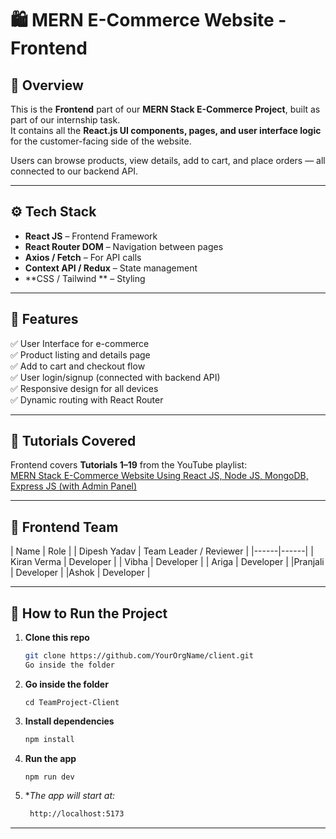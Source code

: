 # 🛍️ MERN E-Commerce Website - Frontend

## 📌 Overview
This is the **Frontend** part of our **MERN Stack E-Commerce Project**, built as part of our internship task.  
It contains all the **React.js UI components, pages, and user interface logic** for the customer-facing side of the website.

Users can browse products, view details, add to cart, and place orders — all connected to our backend API.

---

## ⚙️ Tech Stack

- **React JS** – Frontend Framework  
- **React Router DOM** – Navigation between pages  
- **Axios / Fetch** – For API calls  
- **Context API / Redux** – State management  
- **CSS / Tailwind ** – Styling  

---

## 🚀 Features

✅ User Interface for e-commerce  
✅ Product listing and details page  
✅ Add to cart and checkout flow  
✅ User login/signup (connected with backend API)  
✅ Responsive design for all devices  
✅ Dynamic routing with React Router  

---

## 🧠 Tutorials Covered
Frontend covers **Tutorials 1–19** from the YouTube playlist:  
[MERN Stack E-Commerce Website Using React JS, Node JS, MongoDB, Express JS (with Admin Panel)](https://www.youtube.com/playlist?list=PLhFBHuT4t3aCiG8KjDlgKubRMtwAQTi9I)

---

## 👥 Frontend Team

| Name | Role |
| Dipesh Yadav | Team Leader / Reviewer |
|------|------|
| Kiran Verma | Developer |
| Vibha | Developer |
| Ariga | Developer |
|Pranjali | Developer |
|Ashok | Developer |


---

## 🧾 How to Run the Project

1. **Clone this repo**
   ```bash
   git clone https://github.com/YourOrgName/client.git
   Go inside the folder

2. **Go inside the folder**
    ```
    cd TeamProject-Client
1. **Install dependencies**
   ```bash
   npm install

2. **Run the app**
    ```
    npm run dev

1. **The app will start at:*
   ```bash
    http://localhost:5173

---